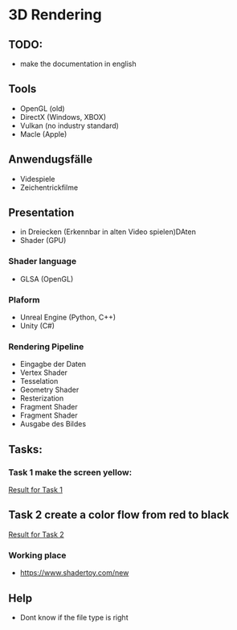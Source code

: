 # 3D Rendering

## TODO:
- make the documentation in english

## Tools
- OpenGL (old)
- DirectX (Windows, XBOX)
- Vulkan (no industry standard)
- Macle (Apple)

## Anwendugsfälle
- Videspiele
- Zeichentrickfilme

## Presentation
- in Dreiecken (Erkennbar in alten Video spielen)DAten
- Shader (GPU)

### Shader language
- GLSA (OpenGL)


### Plaform
- Unreal Engine (Python, C++)
- Unity (C#)


### Rendering Pipeline
- Eingagbe der Daten
- Vertex Shader
- Tesselation
- Geometry Shader
- Resterization
- Fragment Shader
- Fragment Shader
- Ausgabe des Bildes

## Tasks:

### Task 1 make the screen yellow:
[Result for Task 1](./task1.cpp)

## Task 2 create a color flow from red to black
[Result for Task 2](./task2.cpp)


### Working place
- https://www.shadertoy.com/new


## Help
- Dont know if the file type is right